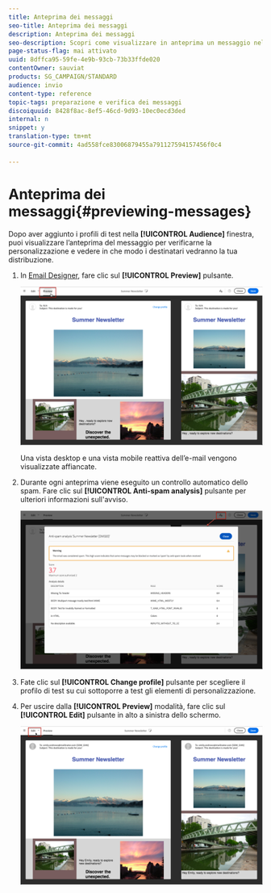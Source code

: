 ```yaml
---
title: Anteprima dei messaggi
seo-title: Anteprima dei messaggi
description: Anteprima dei messaggi
seo-description: Scopri come visualizzare in anteprima un messaggio nell'editor del contenuto o in Designer e-mail.
page-status-flag: mai attivato
uuid: 8dffca95-59fe-4e9b-93cb-73b33ffde020
contentOwner: sauviat
products: SG_CAMPAIGN/STANDARD
audience: invio
content-type: reference
topic-tags: preparazione e verifica dei messaggi
discoiquuid: 8428f8ac-8ef5-46cd-9d93-10ec0ecd3ded
internal: n
snippet: y
translation-type: tm+mt
source-git-commit: 4ad558fce83006879455a791127594157456f0c4

---
```



# Anteprima dei messaggi{#previewing-messages}

Dopo aver aggiunto i profili di test nella **[!UICONTROL Audience]** finestra, puoi visualizzare l’anteprima del messaggio per verificarne la personalizzazione e vedere in che modo i destinatari vedranno la tua distribuzione.

1. In [Email Designer](../../designing/using/overview.md), fare clic sul **[!UICONTROL Preview]** pulsante.

   ![](assets/sending_preview.png)

   Una vista desktop e una vista mobile reattiva dell’e-mail vengono visualizzate affiancate.

1. Durante ogni anteprima viene eseguito un controllo automatico dello spam. Fare clic sul **[!UICONTROL Anti-spam analysis]** pulsante per ulteriori informazioni sull'avviso.

   ![](assets/sending_anti-spam_analysis.png)

1. Fate clic sul **[!UICONTROL Change profile]** pulsante per scegliere il profilo di test su cui sottoporre a test gli elementi di personalizzazione.
1. Per uscire dalla **[!UICONTROL Preview]** modalità, fare clic sul **[!UICONTROL Edit]** pulsante in alto a sinistra dello schermo.

   ![](assets/sending_preview_edit.png)

